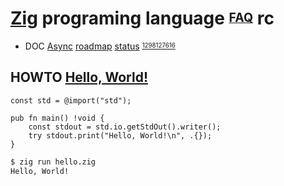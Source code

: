 # [Zig][] programing language <sup><sub>[FAQ][3037203843]</sub></sup> rc

[zig]: https://github.com/ziglang/zig
[3037203843]: https://github.com/ziglang/zig/wiki/FAQ

*   DOC [Async][] [roadmap][] [status][751123532] <sup><sub>[1298127616][]</sub></sup>

[async]: https://en.wikipedia.org/wiki/Async/await
[roadmap]: https://en.wikipedia.org/wiki/Technology_roadmap
[1298127616]: https://github.com/ziglang/zig/issues/6025#issuecomment-2408622437 "Zig is not C++; the design constraints are incredibly different. In particular, Zig has a focus on simplicity and minimalism which is in stark contrast to C++'s design."
[751123532]: https://github.com/ziglang/zig/wiki/FAQ#what-is-the-status-of-async-in-zig "What is the status of async in Zig"

## HOWTO [Hello, World!][]

```zig
const std = @import("std");

pub fn main() !void {
    const stdout = std.io.getStdOut().writer();
    try stdout.print("Hello, World!\n", .{});
}
```

```sh
$ zig run hello.zig
Hello, World!
```

[hello, world!]: https://ziglang.org/documentation/master/#Hello-World
